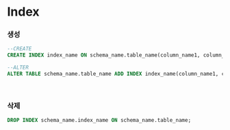 Index
===

### 생성
```sql
--CREATE
CREATE INDEX index_name ON schema_name.table_name(column_name1, column_name2, column_name3 ...);

--ALTER
ALTER TABLE schema_name.table_name ADD INDEX index_name(column_name1, column_name2, column_name3 ...);
```

<br>

### 삭제
```sql
DROP INDEX schema_name.index_name ON schema_name.table_name;
```

<br>

